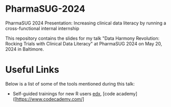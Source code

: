 # PharmaSUG-2024
PharmaSUG 2024 Presentation: Increasing clinical data literacy by running a cross-functional internal internship

This repository contains the slides for my talk "Data Harmony Revolution: Rocking Trials with Clinical Data Literacy" at PharmaSUG 2024 on May 20, 2024 in Baltimore.

# Useful Links
Below is a list of some of the tools mentioned during this talk:

- Self-guided trainings for new R users [edx]([https://pages.github.com/](https://www.edx.org/?utm_source=google&utm_campaign=18736834479&utm_medium=cpc&utm_term=edx&hsa_acc=7245054034&hsa_cam=18736834479&hsa_grp=140243978342&hsa_ad=706728144418&hsa_src=g&hsa_tgt=kwd-89882436&hsa_kw=edx&hsa_mt=e&hsa_net=adwords&hsa_ver=3&gad_source=1&gclid=CjwKCAjwlbu2BhA3EiwA3yXyu96ImjuicAmPLyI5SaQKCALXwW1U5v0DQl3Xexxh9BBocMV_UjSccxoCnkQQAvD_BwE)), [code academy] ([https://www.codecademy.com/]


